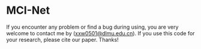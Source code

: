 # MCI-Net


If you encounter any problem or find a bug during using, you are very welcome to contact me by (xxw0501@dlmu.edu.cn). If you use this code for your research, please cite our paper. Thanks!
